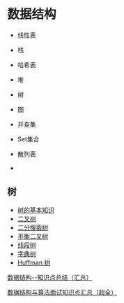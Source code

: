 # 数据结构

* 线性表
* 栈
* 哈希表
* 堆
* 树
* 图
* 并查集
* Set集合



* 散列表
* 

## 树

* [树的基本知识](https://github.com/ZhangMiao147/android_learning_notes/blob/master/DataStructure/数据结构/树/树的基本知识.md)
* [二叉树](https://github.com/ZhangMiao147/android_learning_notes/blob/master/DataStructure/数据结构/树/二叉树.md)
* [二分搜索树](https://github.com/ZhangMiao147/android_learning_notes/blob/master/DataStructure/数据结构/树/二分搜索树.md)
* [平衡二叉树](https://github.com/ZhangMiao147/android_learning_notes/blob/master/DataStructure/数据结构/树/平衡二叉树.md)
* [线段树](https://github.com/ZhangMiao147/android_learning_notes/blob/master/DataStructure/数据结构/树/线段树.md)
* [字典树](https://github.com/ZhangMiao147/android_learning_notes/blob/master/DataStructure/数据结构/树/字典树.md)
* [Huffman 树](https://github.com/ZhangMiao147/android_learning_notes/blob/master/DataStructure/数据结构/树/Huffman树.md)



[数据结构--知识点总结（汇总）](https://blog.csdn.net/Void_worker/article/details/81058133)

[数据结构与算法面试知识点汇总（超全）](https://blog.csdn.net/CSDN_dzh/article/details/86724458)

